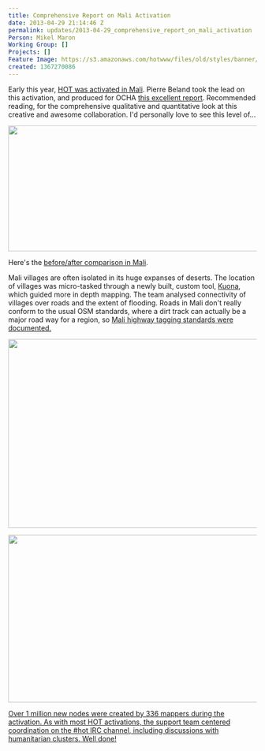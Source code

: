 ```yaml
---
title: Comprehensive Report on Mali Activation
date: 2013-04-29 21:14:46 Z
permalink: updates/2013-04-29_comprehensive_report_on_mali_activation
Person: Mikel Maron
Working Group: []
Projects: []
Feature Image: https://s3.amazonaws.com/hotwww/files/old/styles/banner/public/mali-report-all-log.png
created: 1367270086
---
```


<p>Early this year, <a href="http://hot.openstreetmap.org/updates/2013-02-01_mali_activation">HOT was activated in Mali</a>. Pierre Beland took the lead on this activation, and produced for OCHA <a href="http://hot.openstreetmap.org/sites/default/files/HOTOSMMaliActivationMappingfactsreport-2013-03-04.pdf">this excellent report</a>. Recommended reading, for the comprehensive qualitative and quantitative look at this creative and awesome collaboration. I'd personally love to see this level of... <!--break--></p><p><img class="image-large" src="https://s3.amazonaws.com/hotwww/files/old/styles/large/public/Screenshot%20from%202013-04-29%2017%3A06%3A03.png?itok=oC2LYIzV" alt="" height="255" width="510"></p><p>Here's the <a href="http://pierzen.dev.openstreetmap.org/hot/leaflet/OSM-Compare-before-after.html">before/after comparison in Mali</a>.</p><p>Mali villages are often isolated in its huge expanses of deserts. The location of villages was micro-tasked through a newly built, custom tool, <a href="http://wiki.openstreetmap.org/wiki/2012_Mali_Crisis#Experimentation_of_Crowdsourcing_Image_Recognition_-_2013-02">Kuona</a>, which guided more in depth mapping. The team analysed connectivity of villages over roads and the extent of flooding. Roads in Mali don't really conform to the usual OSM standards, where a dirt track can actually be a major road way for a region, so <a href="http://wiki.openstreetmap.org/wiki/Mali_Highway_tag">Mali highway tagging standards were documented. </a></p><p><a href="http://wiki.openstreetmap.org/wiki/Mali_Highway_tag"><img class="image-large" src="https://s3.amazonaws.com/hotwww/files/old/styles/large/public/mali-report-objects-graph.png?itok=A5F6hkqA" alt="" height="383" width="510"></a></p><p><a href="http://wiki.openstreetmap.org/wiki/Mali_Highway_tag"><img class="image-large" src="https://s3.amazonaws.com/hotwww/files/old/styles/large/public/mali-report-all-log.png?itok=XOffvLj7" alt="" height="340" width="510"></a></p><p><a href="http://wiki.openstreetmap.org/wiki/Mali_Highway_tag">Over 1 million new nodes were created by 336 mappers during the activation. As with most HOT activations, the support team centered coordination on the #hot IRC channel, including discussions with humanitarian clusters. Well done!</a></p>
